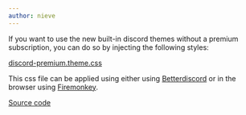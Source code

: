 ```yaml
---
author: nieve
---
```


If you want to use the new built-in discord themes without a premium subscription, you can do so by injecting the following styles:

[discord-premium.theme.css](https://ac615223s5.github.io/discord-premium-theme/discord-premium.theme.css)

This css file can be applied using either using [Betterdiscord](https://betterdiscord.app/) or in the browser using [Firemonkey](https://addons.mozilla.org/en-US/firefox/addon/firemonkey/).

[Source code](https://github.com/ac615223s5/discord-premium-theme/)